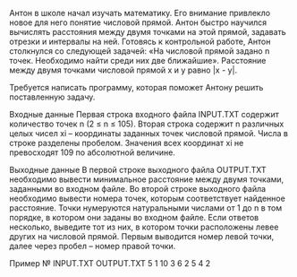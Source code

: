   Антон в школе начал изучать математику. Его внимание привлекло новое для него понятие числовой прямой. Антон быстро научился вычислять расстояния между двумя точками на этой прямой, задавать отрезки и интервалы на ней.
  Готовясь к контрольной работе, Антон столкнулся со следующей задачей: «На числовой прямой задано n точек. Необходимо найти среди них две ближайшие». Расстояние между двумя точками числовой прямой x и y равно |x - y|.

  Требуется написать программу, которая поможет Антону решить поставленную задачу.

Входные данные
  Первая строка входного файла INPUT.TXT содержит количество точек n (2 ≤ n ≤ 105). Вторая строка содержит n различных целых чисел xi –     координаты заданных точек числовой прямой. Числа в строке разделены пробелом. Значения всех координат xi не превосходят 109 по             абсолютной величине.

Выходные данные
  В первой строке выходного файла OUTPUT.TXT необходимо вывести минимальное расстояние между двумя точками, заданными во входном файле. Во   второй строке выходного файла необходимо вывести номера точек, которым соответствует найденное расстояние. Точки нумеруются натуральными   числами от 1 до n в том порядке, в котором они заданы во входном файле. Если ответов несколько, выведите тот из них, в котором точки       расположены левее других на числовой прямой. Первым выводится номер левой точки, далее через пробел – номер правой точки.

Пример
№	INPUT.TXT	    OUTPUT.TXT
5               1
10 3 6 2 5	    4 2
